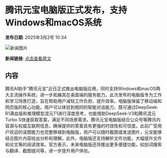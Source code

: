 # 腾讯元宝电脑版正式发布，支持Windows和macOS系统

**发布日期**: 2025年3月2号 10:34

![新闻图片](https://pic.chinaz.com/picmap/thumb/202405301107292824_0.jpg)

**新闻链接**: [点击查看原文](https://www.aibase.com/zh/news/15859)

## 内容

腾讯AI助手"腾讯元宝"近日正式推出电脑版应用，同时支持Windows和macOS两大主流操作系统，进一步拓展其在桌面端的服务能力。此次发布的电脑版专为工作和学习场景打造，旨在帮助用户减轻工作负担、提升效率。电脑版保留了移动端和网页版的核心功能，用户可以体验到相同的智能对话能力，既可通过DeepSeek-R1满血版和推理模型混元T1进行深度思考，也能借助DeepSeek-V3和腾讯混元Turbo S快速获取答案，满足不同场景需求。腾讯元宝电脑版结合公众号等腾讯内容源与权威互联网信息，确保提供的答案具有更强的时效性和可信度。此前广受用户欢迎的读图能力也完整移植到电脑版，用户可以随时截图或发送图片，元宝能够结合图片内容给出分析和理解。此外，电脑版还支持解析文件功能，大幅提升文件和论文等的阅读效率。官方表示，未来电脑版还将推出更多便捷功能，如划词搜索与翻译、截图提问等，进一步提升用户体验。

